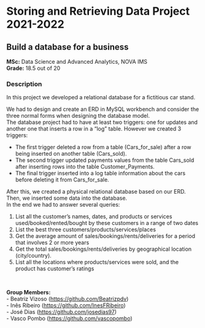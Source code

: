 # Storing and Retrieving Data Project 2021-2022
## Build a database for a business  
   
**MSc:** Data Science and Advanced Analytics, NOVA IMS   
**Grade:** 18.5 out of 20  
   
### Description 
In this project we developed a relational database for a fictitious car stand.    

We had to design and create an ERD in MySQL workbench and consider the three normal forms when designing the database model.   
The database project had to have at least two triggers: one for updates and another one that inserts a row in a “log” table. However we created 3 triggers:   
 - The first trigger deleted a row from a table (Cars_for_sale) after a row being inserted on another table (Cars_sold).
 - The second trigger updated payments values from the table Cars_sold after inserting rows into the table Customer_Payments.
 - The final trigger inserted into a log table information about the cars before deleting it from Cars_for_sale.   
    
       
After this, we created a physical relational database based on our ERD. Then, we inserted some data into the database.  
In the end we had to answer several queries:    
   1. List all the customer’s names, dates, and products or services used/booked/rented/bought by these customers in a range of two dates   
   2. List the best three customers/products/services/places   
   3. Get the average amount of sales/bookings/rents/deliveries for a period that involves 2 or more years   
   4. Get the total sales/bookings/rents/deliveries by geographical location (city/country).   
   5. List all the locations where products/services were sold, and the product has customer’s ratings    


<br>
   
**Group Members:**  
\- Beatriz Vizoso (https://github.com/Beatrizpdv)    
\- Inês Ribeiro (https://github.com/InesFRibeiro)   
\- José Dias (https://github.com/josedias97)   
\- Vasco Pombo (https://github.com/vascopombo)
